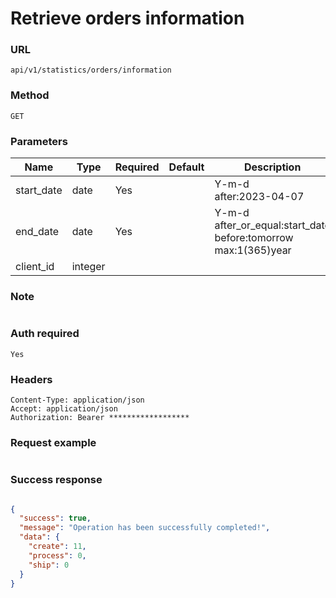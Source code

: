 # Retrieve orders information

### URL

```text
api/v1/statistics/orders/information
```

### Method

```text
GET
```

### Parameters

| Name       | Type    | Required | Default | Description                                                                    |
|------------|---------|----------|---------|--------------------------------------------------------------------------------|
| start_date | date    | Yes      |         | Y-m-d    <br/>after:2023-04-07                                                 |
| end_date   | date    | Yes      |         | Y-m-d    <br/>after_or_equal:start_date<br>before:tomorrow <br/>max:1(365)year |
| client_id  | integer |          |         |                                                                                |

### Note

```text

```

### Auth required

```text
Yes
```

### Headers

```text
Content-Type: application/json
Accept: application/json
Authorization: Bearer ******************
```

### Request example

```json

```

### Success response

```json

{
  "success": true,
  "message": "Operation has been successfully completed!",
  "data": {
    "create": 11,
    "process": 0,
    "ship": 0
  }
}

```